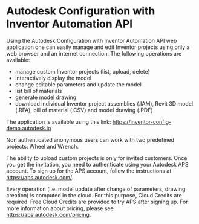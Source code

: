 # Autodesk Configuration with Inventor Automation API
Using the Autodesk Configuration with Inventor Automation API web application one can easily manage and edit Inventor projects using only a web browser and an internet connection. The following operations are available:
- manage custom Inventor projects (list, upload, delete)
- interactively display the model
- change editable parameters and update the model
- list bill of materials
- generate model drawing
- download individual Inventor project assemblies (.IAM), Revit 3D model (.RFA), bill of material (.CSV) and model drawing (.PDF)

The application is available using this link: https://inventor-config-demo.autodesk.io

Non authenticated anonymous users can work with two predefined projects: Wheel and Wrench. 

The ability to upload custom projects is only for invited customers. Once you get the invitation, you need to authenticate using your Autodesk APS account. To sign up for the APS account, follow the instructions at https://aps.autodesk.com/.

Every operation (i.e. model update after change of parameters, drawing creation) is computed in the cloud. For this purpose, Cloud Credits are required. Free Cloud Credits are provided to try APS after signing up. For more information about pricing, please see https://aps.autodesk.com/pricing.
